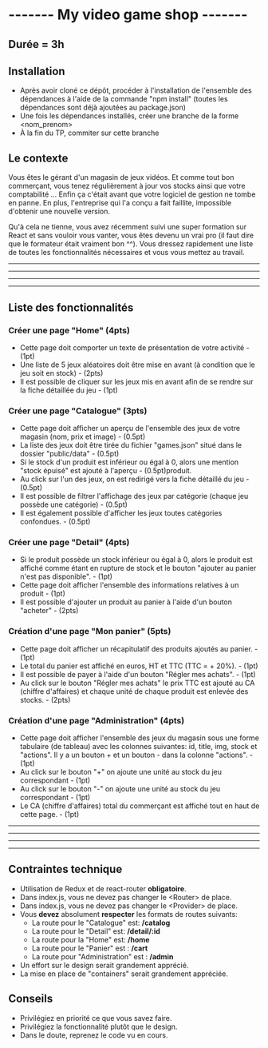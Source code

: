 

# ------- My video game shop -------

## Durée = 3h

## Installation 

* Après avoir cloné ce dépôt, procéder à l'installation de l'ensemble des dépendances à l'aide de la commande "npm install" (toutes les dépendances sont déjà ajoutées au package.json)
* Une fois les dépendances installés, créer une branche de la forme &lt;nom_prenom&gt;
* À la fin du TP, commiter sur cette branche


## Le contexte

Vous êtes le gérant d'un magasin de jeux vidéos. 
Et comme tout bon commerçant, vous tenez régulièrement à jour vos stocks 
ainsi que votre comptabilité ... Enfin ça c'était avant que votre logiciel 
de gestion ne tombe en panne. En plus, l'entreprise qui l'a conçu a fait faillite, 
impossible d'obtenir une nouvelle version. 

Qu'à cela ne tienne, vous avez récemment suivi une super formation sur React et sans vouloir 
vous vanter, vous êtes devenu un vrai pro (il faut dire que le formateur était vraiment bon ^^). 
Vous dressez rapidement une liste de toutes les fonctionnalités nécessaires et vous vous mettez au travail. 

---------------------------------------------------------------------------------------------------------
---------------------------------------------------------------------------------------------------------
---------------------------------------------------------------------------------------------------------
---------------------------------------------------------------------------------------------------------

## Liste des fonctionnalités 


### Créer une page "Home" (4pts)
- Cette page doit comporter un texte de présentation de votre activité - (1pt)
- Une liste de 5 jeux aléatoires doit être mise en avant (à condition que le jeu soit en stock) - (2pts)
- Il est possible de cliquer sur les jeux mis en avant afin de se rendre sur la fiche détaillée du jeu - (1pt)


### Créer une page "Catalogue" (3pts)
- Cette page doit afficher un aperçu de l'ensemble des jeux de votre magasin (nom, prix et image)   - (0.5pt)
- La liste des jeux doit être tirée du fichier "games.json" situé dans le dossier "public/data"     - (0.5pt)
- Si le stock d'un produit est inférieur ou égal à 0, alors une mention "stock épuisé" est ajouté à l'aperçu - (0.5pt)produit.
- Au click sur l'un des jeux, on est redirigé vers la fiche détaillé du jeu - (0.5pt)
- Il est possible de filtrer l'affichage des jeux par catégorie (chaque jeu possède une catégorie) - (0.5pt)
- Il est également possible d'afficher les jeux toutes catégories confondues. - (0.5pt)


### Créer une page "Detail" (4pts)
- Si le produit possède un stock inférieur ou égal à 0, alors le produit est affiché comme étant en rupture de stock et le bouton "ajouter au panier n'est pas disponible".  - (1pt)
- Cette page doit afficher l'ensemble des informations relatives à un produit - (1pt)
- Il est possible d'ajouter un produit au panier à l'aide d'un bouton "acheter" - (2pts)


### Création d'une page "Mon panier" (5pts)
- Cette page doit afficher un récapitulatif des produits ajoutés au panier.  - (1pt)
- Le total du panier est affiché en euros, HT et TTC (TTC = + 20%).  - (1pt)
- Il est possible de payer à l'aide d'un bouton "Régler mes achats".  - (1pt)
- Au click sur le bouton "Régler mes achats" le prix TTC est ajouté au CA (chiffre d'affaires) et chaque unité de chaque produit est enlevée des stocks. - (2pts)


### Création d'une page "Administration" (4pts)
- Cette page doit afficher l'ensemble des jeux du magasin sous une forme tabulaire (de tableau) avec les colonnes suivantes: id, title, img, stock et "actions". Il y a un bouton + et un bouton -  dans la colonne "actions".  - (1pt)
- Au click sur le bouton "+" on ajoute une unité au stock du jeu correspondant  - (1pt)
- Au click sur le bouton "-" on ajoute une unité au stock du jeu correspondant  - (1pt)
- Le CA (chiffre d'affaires) total du commerçant est affiché tout en haut de cette page.   - (1pt)

---------------------------------------------------------------------------------------------------------
---------------------------------------------------------------------------------------------------------
---------------------------------------------------------------------------------------------------------
---------------------------------------------------------------------------------------------------------

## Contraintes technique

* Utilisation de Redux et de react-router **obligatoire**.
* Dans index.js, vous ne devez pas changer le &lt;Router&gt; de place.
* Dans index.js, vous ne devez pas changer le &lt;Provider&gt; de place.
* Vous **devez** absolument **respecter** les formats de routes suivants: 
    - La route pour le "Catalogue" est: **/catalog**
    - La route pour le "Detail" est: **/detail/:id**
    - La route pour la "Home" est: **/home**
    - La route pour le "Panier" est : **/cart**
    - La route pour "Administration" est : **/admin**
* Un effort sur le design serait grandement apprécié.
* La mise en place de "containers" serait grandement appréciée.



## Conseils 

- Privilégiez en priorité ce que vous savez faire.
- Privilégiez la fonctionnalité plutôt que le design.
- Dans le doute, reprenez le code vu en cours. 